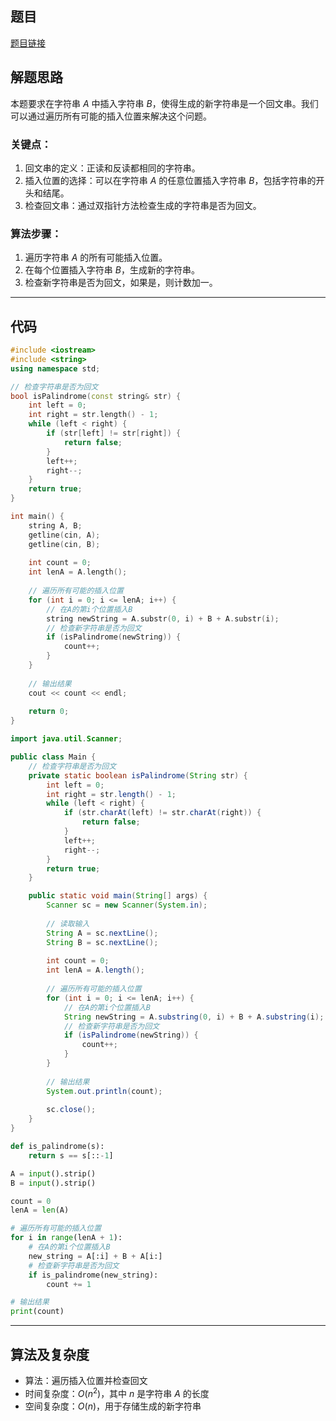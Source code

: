 ## 题目
[题目链接](https://www.nowcoder.com/practice/9d1559511b3849deaa71b576fa7009dc?tpId=182&tqId=45842&sourceUrl=/exam/oj&channenl=wgithub&fromPut=wgithub)

## 解题思路

本题要求在字符串 $A$ 中插入字符串 $B$，使得生成的新字符串是一个回文串。我们可以通过遍历所有可能的插入位置来解决这个问题。

### 关键点：
1. 回文串的定义：正读和反读都相同的字符串。
2. 插入位置的选择：可以在字符串 $A$ 的任意位置插入字符串 $B$，包括字符串的开头和结尾。
3. 检查回文串：通过双指针方法检查生成的字符串是否为回文。

### 算法步骤：
1. 遍历字符串 $A$ 的所有可能插入位置。
2. 在每个位置插入字符串 $B$，生成新的字符串。
3. 检查新字符串是否为回文，如果是，则计数加一。

---

## 代码
```cpp []
#include <iostream>
#include <string>
using namespace std;

// 检查字符串是否为回文
bool isPalindrome(const string& str) {
    int left = 0;
    int right = str.length() - 1;
    while (left < right) {
        if (str[left] != str[right]) {
            return false;
        }
        left++;
        right--;
    }
    return true;
}

int main() {
    string A, B;
    getline(cin, A);
    getline(cin, B);
    
    int count = 0;
    int lenA = A.length();
    
    // 遍历所有可能的插入位置
    for (int i = 0; i <= lenA; i++) {
        // 在A的第i个位置插入B
        string newString = A.substr(0, i) + B + A.substr(i);
        // 检查新字符串是否为回文
        if (isPalindrome(newString)) {
            count++;
        }
    }
    
    // 输出结果
    cout << count << endl;
    
    return 0;
}
```
```java []
import java.util.Scanner;

public class Main {
    // 检查字符串是否为回文
    private static boolean isPalindrome(String str) {
        int left = 0;
        int right = str.length() - 1;
        while (left < right) {
            if (str.charAt(left) != str.charAt(right)) {
                return false;
            }
            left++;
            right--;
        }
        return true;
    }

    public static void main(String[] args) {
        Scanner sc = new Scanner(System.in);
        
        // 读取输入
        String A = sc.nextLine();
        String B = sc.nextLine();
        
        int count = 0;
        int lenA = A.length();
        
        // 遍历所有可能的插入位置
        for (int i = 0; i <= lenA; i++) {
            // 在A的第i个位置插入B
            String newString = A.substring(0, i) + B + A.substring(i);
            // 检查新字符串是否为回文
            if (isPalindrome(newString)) {
                count++;
            }
        }
        
        // 输出结果
        System.out.println(count);
        
        sc.close();
    }
}
```
```python []
def is_palindrome(s):
    return s == s[::-1]

A = input().strip()
B = input().strip()

count = 0
lenA = len(A)

# 遍历所有可能的插入位置
for i in range(lenA + 1):
    # 在A的第i个位置插入B
    new_string = A[:i] + B + A[i:]
    # 检查新字符串是否为回文
    if is_palindrome(new_string):
        count += 1

# 输出结果
print(count)
```

---

## 算法及复杂度
- 算法：遍历插入位置并检查回文
- 时间复杂度：$O(n^2)$，其中 $n$ 是字符串 $A$ 的长度
- 空间复杂度：$O(n)$，用于存储生成的新字符串
